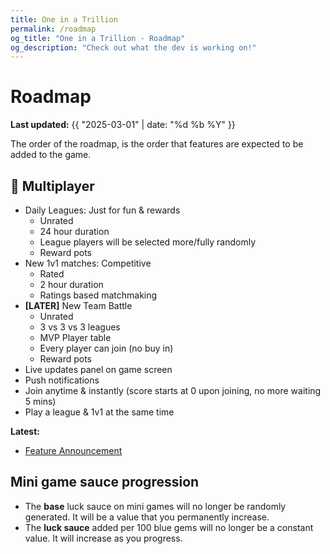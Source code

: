 ```yaml
---
title: One in a Trillion
permalink: /roadmap
og_title: "One in a Trillion - Roadmap"
og_description: "Check out what the dev is working on!"
---
```



# Roadmap
**Last updated:** {{ "2025-03-01" | date: "%d %b %Y" }}

The order of the roadmap, is the order that features are expected to be added to the game.


## 🔨 Multiplayer
- Daily Leagues: Just for fun & rewards
  - Unrated
  - 24 hour duration
  - League players will be selected more/fully randomly
  - Reward pots 
- New 1v1 matches: Competitive
  - Rated
  - 2 hour duration
  - Ratings based matchmaking
- **[LATER]** New Team Battle
  - Unrated
  - 3 vs 3 vs 3 leagues
  - MVP Player table
  - Every player can join (no buy in)
  - Reward pots 
- Live updates panel on game screen
- Push notifications
- Join anytime & instantly (score starts at 0 upon joining, no more waiting 5 mins)
- Play a league & 1v1 at the same time

**Latest:**
- [Feature Announcement](https://dev.oneinatrillion.fun/announcement/v16-0-0)


## Mini game sauce progression
- The **base** luck sauce on mini games will no longer be randomly generated. It will be a value that you permanently increase.
- The **luck sauce** added per 100 blue gems will no longer be a constant value. It will increase as you progress.

